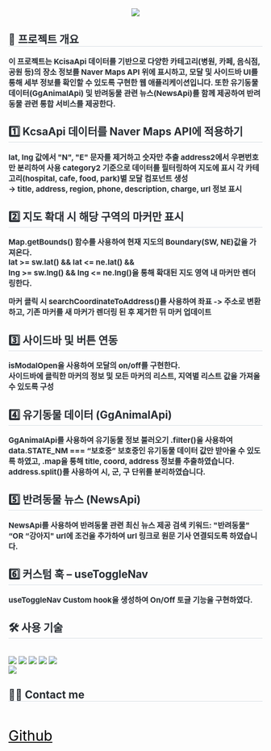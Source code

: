 <div align= "center">
    <img src="https://capsule-render.vercel.app/api?type=rounded&color=ffeba3&height=120&text=고펫&animation=&fontColor=000000&fontSize=60" />
    </div>
    <div style="text-align: left;"> 
    <h2 style="border-bottom: 1px solid #d8dee4; color: #282d33;"> 📌 프로젝트 개요 </h2>  
    <div style="font-weight: 700; font-size: 15px; text-align: left; color: #282d33;"> 이 프로젝트는 KcisaApi 데이터를 기반으로 다양한 카테고리(병원, 카페, 음식점, 공원 등)의 장소 정보를 Naver Maps API 위에 표시하고, 모달 및 사이드바 UI를 통해 세부 정보를 확인할 수 있도록 구현한 웹 애플리케이션입니다. 또한 유기동물 데이터(GgAnimalApi) 및  반려동물 관련 뉴스(NewsApi)를 함께 제공하여 반려동물 관련 통합 서비스를 제공한다. </div> 
    </div>
    <div style="text-align: left;"> 
    <h2 style="border-bottom: 1px solid #d8dee4; color: #282d33;">1️⃣ KcsaApi 데이터를 Naver Maps API에 적용하기</h2>  
    <div style="font-weight: 700; font-size: 15px; text-align: left; color: #282d33;">lat, lng 값에서 "N", "E" 문자를 제거하고 숫자만 추출
address2에서 우편번호만 분리하여 사용
category2 기준으로 데이터를 필터링하여 지도에 표시
각 카테고리(hospital, cafe, food, park)별 모달 컴포넌트 생성 <br>→ title, address, region, phone, description, charge, url 정보 표시
 </div> 
    </div>
    <div style="text-align: left;"> 
    <h2 style="border-bottom: 1px solid #d8dee4; color: #282d33;">2️⃣ 지도 확대 시 해당 구역의 마커만 표시</h2>  
    <div style="font-weight: 700; font-size: 15px; text-align: left; color: #282d33;">Map.getBounds() 함수를 사용하여 현재 지도의 Boundary(SW, NE)값을 가져온다.<br>
lat >= sw.lat() && lat <= ne.lat() && <br>
lng >= sw.lng() && lng <= ne.lng()을 통해 확대된 지도 영역 내 마커만 렌더링한다.

마커 클릭 시 searchCoordinateToAddress()를 사용하여 좌표 -> 주소로 변환하고, 기존 마커를 새 마커가 렌더링 된 후 제거한 뒤 마커 업데이트
 </div> 
    </div>
    <div style="text-align: left;"> 
    <h2 style="border-bottom: 1px solid #d8dee4; color: #282d33;">3️⃣ 사이드바 및 버튼 연동</h2>  
    <div style="font-weight: 700; font-size: 15px; text-align: left; color: #282d33;">isModalOpen을 사용하여 모달의 on/off를 구현한다.<br>
사이드바에 클릭한 마커의 정보 및 모든 마커의 리스트, 지역별 리스트 값을 가져올 수 있도록 구성
 </div> 
    </div>
    <div style="text-align: left;"> 
    <h2 style="border-bottom: 1px solid #d8dee4; color: #282d33;">4️⃣ 유기동물 데이터 (GgAnimalApi)</h2>  
    <div style="font-weight: 700; font-size: 15px; text-align: left; color: #282d33;">GgAnimalApi를 사용하여 유기동물 정보 불러오기 
.filter()을 사용하여 data.STATE_NM === “보호중” 보호중인 유기동물 데이터 값만 받아올 수 있도록 하였고,
.map을 통해 title, coord, address 정보를 추출하였습니다.
address.split()를 사용하여 시, 군, 구 단위를 분리하였습니다.
 </div> 
    </div>
    <div style="text-align: left;"> 
    <h2 style="border-bottom: 1px solid #d8dee4; color: #282d33;">5️⃣ 반려동물 뉴스 (NewsApi)</h2>  
    <div style="font-weight: 700; font-size: 15px; text-align: left; color: #282d33;">NewsApi를 사용하여 반려동물 관련 최신 뉴스 제공
검색 키워드: "반려동물" “OR “강아지" url에 조건을 추가하여 url 링크로 원문 기사 연결되도록 하였습니다.
 </div> 
    </div>
    <div style="text-align: left;"> 
    <h2 style="border-bottom: 1px solid #d8dee4; color: #282d33;">6️⃣ 커스텀 훅 – useToggleNav</h2>  
    <div style="font-weight: 700; font-size: 15px; text-align: left; color: #282d33;">useToggleNav Custom hook을 생성하여 On/Off 토글 기능을 구현하였다.
 </div> 
    </div>
    <div style="text-align: left;">
    <h2 style="border-bottom: 1px solid #d8dee4; color: #282d33;"> 🛠️ 사용 기술 </h2> <br> 
    <div style="margin: ; text-align: left;" "text-align: left;"> <img src="https://img.shields.io/badge/HTML5-E34F26?style=for-the-badge&logo=HTML5&logoColor=white">
          <img src="https://img.shields.io/badge/Tailwind CSS-06B6D4?style=for-the-badge&logo=Tailwind CSS&logoColor=white">
          <img src="https://img.shields.io/badge/Next.js-000000?style=for-the-badge&logo=Next.js&logoColor=white">
          <img src="https://img.shields.io/badge/React-61DAFB?style=for-the-badge&logo=React&logoColor=white">
          <img src="https://img.shields.io/badge/Github-181717?style=for-the-badge&logo=Github&logoColor=white">
          <br/><img src="https://img.shields.io/badge/Vercel-000000?style=for-the-badge&logo=Vercel&logoColor=white">
          </div>
    </div>
    <div style="text-align: left;">
    <h2 style="border-bottom: 1px solid #d8dee4; color: #282d33;"> 🧑‍💻 Contact me </h2> <br> 
    <div style="text-align: left;">  </div>  <br> 
    <div style="text-align: left;"><a href="https://github.com/doot00/GoPet" target="_blank" title="my github link" class="d-flex align-items-center gap-2 text-decoration-none" style="font-size: 28px;">
                                                    <i class="fa-brands fa-github" style="color: black;"></i>
                                                <span class="bebas-neue" style="color: black;">Github</span>
                                                </a>
    </div>
    
